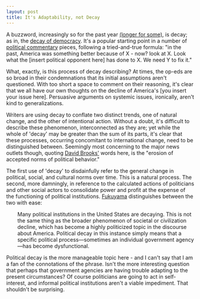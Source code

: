 ```yaml
---
layout: post
title: It's Adaptability, not Decay
---
```


A buzzword, increasingly so for the past year [(longer for some)](https://www.amazon.com/gp/product/B010EUIKDO?ie=UTF8&tag=thewaspos09-20&camp=1789&linkCode=xm2&creativeASIN=B010EUIKDO), is decay; as in, the [decay of democracy](https://www.washingtonpost.com/opinions/our-political-foundation-is-rotting-away/2017/11/29/173a497c-d54d-11e7-b62d-d9345ced896d_story.html?hpid=hp_no-name_opinion-card-f%3Ahomepage%2Fstory). <!--excerpt--> It's a popular starting point in a number of [political commentary](https://mobile.nytimes.com/2017/11/30/opinion/trump-putin-destruction-democracy.html) pieces, following a tried-and-true formula: "in the past, America was something better because of X - now? look at X. Look what the [insert political opponent here] has done to X. We need Y to fix it."

What, exactly, is this process of decay describing? At times, the op-eds are so broad in their condemnations that its initial assumptions aren't questioned. With too short a space to comment on their reasoning, it's clear that we all have our own thoughts on the decline of America's [you insert your issue here]. Persuasive arguments on systemic issues, ironically, aren't kind to generalizations.

Writers are using decay to conflate two distinct trends, one of natural change, and the other of intentional action. Without a doubt, it's difficult to describe these phenomenon, interconnected as they are; yet while the whole of 'decay' may be greater than the sum of its parts, it's clear that these processes, occurring concomitant to international change, need to be distinguished between. Seemingly most concerning to the major news outlets though, quoting [David Brooks'](https://www.washingtonpost.com/posteverything/wp/2016/07/20/the-year-of-democratic-decay/) words here, is the "erosion of accepted norms of political behavior."

The first use of 'decay' to disdainfully refer to the general change in political, social, and cultural norms over time. This is a natural process. The second, more damningly, in reference to the calculated actions of politicians and other social actors to consolidate power and profit at the expense of the functioning of political institutions. [Fukuyama](https://www.the-american-interest.com/2013/12/08/the-decay-of-american-political-institutions/) distinguishes between the two with ease:
<p style="padding-left: 30px;">
Many political institutions in the United States are decaying. This is not the same thing as the broader phenomenon of societal or civilization decline, which has become a highly politicized topic in the discourse about America. Political decay in this instance simply means that a specific political process—sometimes an individual government agency—has become dysfunctional.</p>

Political decay is the more manageable topic here - and I can't say that I am a fan of the connotations of the phrase. Isn't the more interesting question that perhaps that government agencies are having trouble adapting to the present circumstances? Of course politicians are going to act in self-interest, and informal political institutions aren't a viable impediment. That shouldn't be surprising.
